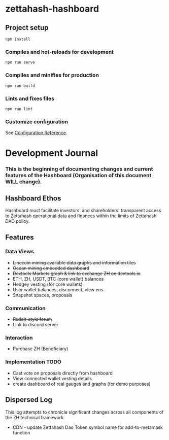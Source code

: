 # zettahash-hashboard

## Project setup
```
npm install
```

### Compiles and hot-reloads for development
```
npm run serve
```

### Compiles and minifies for production
```
npm run build
```

### Lints and fixes files
```
npm run lint
```

### Customize configuration
See [Configuration Reference](https://cli.vuejs.org/config/).


# Development Journal

### This is the beginning of documenting changes and current features of the Hashboard (Organisation of this document WILL change).

## Hashboard Ethos
Hashboard must facilitate investors' and shareholders' transparent access to Zettahash operational data and finances within the limits of Zettahash DAO policy.

## Features
### Data Views
- ~~Linecoin mining available data graphs and information tiles~~
- ~~Ocean mining embedded dashboard~~
- ~~Dextools Markets graph & link to exchange ZH on dextools.io~~
- ETH, ZH, USDT, BTC (core wallet) balances
- Hedgey vesting (for core wallets)
- User wallet balances, disconnect, view ens
- Snapshot spaces, proposals

### Communication
- ~~Reddit-style forum~~
- Link to discord server

### Interaction
- Purchase ZH (Beneficiary)

### Implementation TODO
- Cast vote on proposals directly from hashboard
- View connected wallet vesting details
- create dashboard of real gauges and graphs (for demo purposes)

## Dispersed Log
This log attempts to chronicle significant changes across all components of the ZH technical framework.

- CDN - update Zettahash Dao Token symbol name for add-to-metamask function
